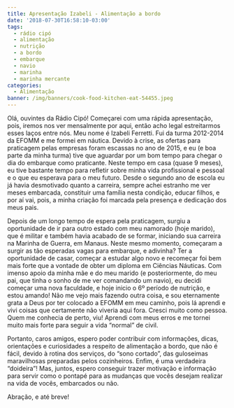 ```yaml
---
title: Apresentação Izabeli - Alimentação a bordo
date: '2018-07-30T16:58:10-03:00'
tags:
  - rádio cipó
  - alimentação
  - nutrição
  - a bordo
  - embarque
  - navio
  - marinha
  - marinha mercante
categories:
  - Alimentação
banner: /img/banners/cook-food-kitchen-eat-54455.jpeg
---
```

Olá, ouvintes da Rádio Cipó! Começarei com uma rápida apresentação, pois, iremos nos ver mensalmente por aqui, então acho legal estreitarmos esses laços entre nós. Meu nome é Izabeli Ferretti. Fui da turma 2012-2014 da EFOMM e me formei em náutica. Devido à crise, as ofertas para praticagem pelas empresas foram escassas no ano de 2015, e eu (e boa parte da minha turma) tive que aguardar por um bom tempo para chegar o dia do embarque como praticante. Neste tempo em casa (quase 9 meses), eu tive bastante tempo para refletir sobre minha vida profissional e pessoal e o que eu esperava para o meu futuro. Desde o segundo ano de escola eu já havia desmotivado quanto a carreira, sempre achei estranho me ver meses embarcada, constituir uma família nesta condição, educar filhos, e por aí vai, pois, a minha criação foi marcada pela presença e dedicação dos meus pais.

Depois de um longo tempo de espera pela praticagem, surgiu a oportunidade de ir para outro estado com meu namorado (hoje marido), que é militar e também havia acabado de se formar, iniciando sua carreira na Marinha de Guerra, em Manaus. Neste mesmo momento, começaram a surgir as tão esperadas vagas para embarque, e adivinha? Ter a oportunidade de casar, começar a estudar algo novo e recomeçar foi bem mais forte que a vontade de obter um diploma em Ciências Náuticas. Com imenso apoio da minha mãe e do meu marido (e posteriormente, do meu pai, que tinha o sonho de me ver comandando um navio), eu decidi começar uma nova faculdade, e hoje inicio o 6º período de nutrição, e estou amando! Não me vejo mais fazendo outra coisa, e sou eternamente grata a Deus por ter colocado a EFOMM em meu caminho, pois lá aprendi e vivi coisas que certamente não viveria aqui fora. Cresci muito como pessoa. Quem me conhecia de perto, viu! Aprendi com meus erros e me tornei muito mais forte para seguir a vida “normal” de civil. 

Portanto, caros amigos, espero poder contribuir com informações, dicas, orientações e curiosidades a respeito de alimentação a bordo, que não é fácil, devido à rotina dos serviços, do “sono cortado”, das guloseimas maravilhosas preparadas pelos cozinheiros. Enfim, é uma verdadeira “doideira”! Mas, juntos, espero conseguir trazer motivação e informação para servir como o pontapé para as mudanças que vocês desejam realizar na vida de vocês, embarcados ou não.

Abração, e até breve!
